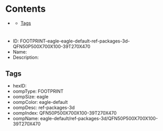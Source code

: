 



Contents
========

* [](#)
	* [Tags](#tags)

# 

- ID: FOOTPRINT-eagle-eagle-default-ref-packages-3d-QFN50P500X700X100-39T270X470
- Name: 
- Description: 

## Tags

- hexID: 
- oompType: FOOTPRINT
- oompSize: eagle
- oompColor: eagle-default
- oompDesc: ref-packages-3d
- oompIndex: QFN50P500X700X100-39T270X470
- oompName: eagle-default/ref-packages-3d/QFN50P500X700X100-39T270X470
